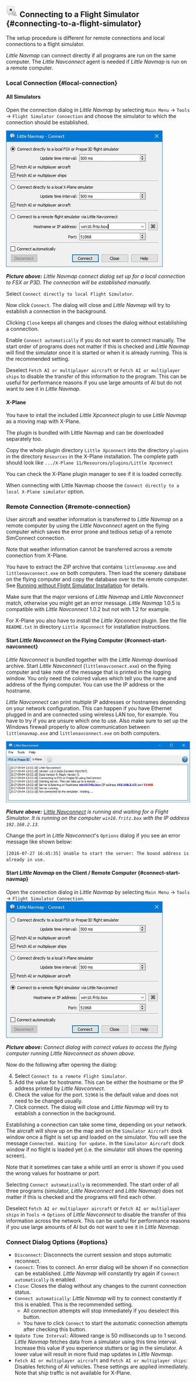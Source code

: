 ## ![Flight Simulator Connection](../images/icons/network.png "Flight Simulator Connection") Connecting to a Flight Simulator {#connecting-to-a-flight-simulator}

The setup procedure is different for remote connections and local connections to a flight simulator.

_Little Navmap_ can connect directly if all programs are run on the same computer. The _Little Navconnect_ agent is needed if _Little Navmap_ is run on a remote computer.

### Local Connection {#local-connection}

#### All Simulators

Open the connection dialog in _Little Navmap_ by selecting `Main Menu` -&gt; `Tools` -&gt; `Flight Simulator Connection` and choose the simulator to which the connection should be established.

![Little Navmap Connect Dialog](../images/connectlocal.jpg "Little Navmap Connect Dialog")

_**Picture above:** Little Navmap connect dialog set up for a local connection to FSX or P3D. The connection will be established manually._

Select `Connect directly to local Flight Simulator`.

Now click `Connect`. The dialog will close and _Little Navmap_ will try to establish a connection in the background.

Clicking `Close` keeps all changes and closes the dialog without establishing a connection.

Enable `Connect automatically` if you do not want to connect manually. The start order of programs does not matter if this is checked and _Little Navmap_ will find the simulator once it is started or when it is already running. This is the recommended setting.

Deselect `Fetch AI or multiplayer aircraft` or `Fetch AI or multiplayer ships` to disable the transfer of this information to the program. This can be useful for performance reasons if you use large amounts of AI but do not want to see it in _Little Navmap_.

#### X-Plane

You have to intall the included *Little Xpconnect* plugin to use *Little Navmap* as a moving map with X-Plane.

The plugin is bundled with Little Navmap and can be downloaded separately too.

Copy the whole plugin directory `Little Xpconnect` into the directory `plugins`
in the directory `Resources` in the X-Plane installation. The complete path
should look like `.../X-Plane 11/Resources/plugins/Little Xpconnect`

You can check the X-Plane plugin manager to see if it is loaded  correctly.

When connecting with Little Navmap choose the `Connect directly to a local
X-Plane simulator` option.

### Remote Connection {#remote-connection}

User aircraft and weather information is transferred to _Little Navmap_ on a remote computer by using the _Little Navconnect_ agent on the flying computer which saves the error prone and tedious setup of a remote SimConnect connection.

Note that weather information cannot be transferred  across a remote connection from X-Plane.

You have to extract the ZIP archive that contains `littlenavmap.exe` and `littlenavconnect.exe` on both computers. Then load the scenery database on the flying computer and copy the database over to the remote computer. See [Running without Flight Simulator Installation](RUNNOSIM.md) for details.

Make sure that the major versions of _Little Navmap_ and _Little Navconnect_ match, otherwise you might get an error message. _Little Navmap_ 1.0.5 is compatible with _Little Navconnect_ 1.0.2 but not with 1.2 for example.

For X-Plane you also have to install the *Little Xpconnect* plugin. See the file `README.txt` in directory `Little Xpconnect` for installation instructions.

#### Start _Little Navconnect_ on the Flying Computer {#connect-start-navconnect}

_Little Navconnect_ is bundled together with the _Little Navmap_ download archive. Start _Little Navconnect_ \(`littlenavconnect.exe`\) on the flying computer and take note of the message that is printed in the logging window. You only need the colored values which tell you the name and address of the flying  computer. You can use the IP address or the hostname. 

_Little Navconnect_ can print multiple IP addresses or hostnames depending on your network configuration. This can happen if you have Ethernet plugged in and are connected using wireless LAN too, for example. You have to try if you are unsure which one to use. Also make sure to set up the Windows firewall properly to allow communication between `littlenavmap.exe` and `littlenavconnect.exe` on both computers.

![Little Navconnect](../images/littlenavconnect.jpg "Little Navconnect")

_**Picture above:** _[_Little Navconnect_](https://albar965.github.io/littlenavconnect.html)_ is running and waiting for a Flight Simulator. It is running on the computer _`win10.fritz.box`_ with the IP address _`192.168.2.13`_._

Change the port in _Little Navconnect_'s `Options` dialog if you see an error message like shown below:

`[2016-07-27 16:45:35] Unable to start the server: The bound address is already in use.`

#### Start _Little Navmap_ on the Client / Remote Computer {#connect-start-navmap}

Open the connection dialog in _Little Navmap_ by selecting `Main Menu` -&gt; `Tools` -&gt; `Flight Simulator Connection`.
![Little Navmap Connect Dialog](../images/connect.jpg "Little Navmap Connect Dialog")

_**Picture above:** Connect dialog with correct values to access the flying computer running Little Navconnect as shown above._

Now do the following after opening the dialog:

4. Select `Connect to a remote Flight Simulator`.
5. Add the value for hostname. This can be either the hostname or the IP address printed by _Little Navconnect_.
6. Check the value for the port. `51968` is the default value and does not need to be changed usually.
7. Click connect. The dialog will close and _Little Navmap_ will try to establish a connection in the background.

Establishing a connection can take some time, depending on your network. The aircraft will show up on the map and on the `Simulator Aircraft` dock window once a flight is set up and loaded on the simulator. You will see the message `Connected. Waiting for update.` in the `Simulator Aircraft` dock window if no flight is loaded yet \(i.e. the simulator still shows the opening screen\). 

Note that it sometimes can take a while until an error is shown if you used the wrong values for hostname or port.

Selecting `Connect automatically` is recommended. The start order of all three programs \(simulator, _Little Navconnect_ and _Little Navmap_\) does not matter if this is checked and the programs will find each other.

Deselect `Fetch AI or multiplayer aircraft` or `Fetch AI or multiplayer ships` in `Tools` -&gt; `Options` of _Little Navconnect_ to disable the transfer of this information across the network. This can be useful for performance reasons if you use large amounts of AI but do not want to see it in _Little Navmap_.

### Connect Dialog Options {#options}

* `Disconnect`: Disconnects the current session and stops automatic reconnect.
* `Connect`: Tries to connect. An error dialog will be shown if no connection can be established. _Little Navmap_ will constantly try again if `Connect automatically` is enabled.
* `Close`: Closes the dialog without any changes to the current connection status.
* `Connect automatically`: _Little Navmap_ will try to connect constantly if this is enabled. This is the recommended setting.
  * All connection attempts will stop immediately if you deselect this button.
  * You have to click `Connect` to start the automatic connection attempts after checking this button.
* `Update Time Interval`: Allowed range is 50 milliseconds up to 1 second. _Little Navmap_ fetches data from a simulator using this time interval. Increase this value if you experience stutters or lag in the simulator. A lower value will result in more fluid map updates in _Little Navmap_.
* `Fetch AI or multiplayer aircraft` and `Fetch AI or multiplayer ships`: Disables fetching of AI vehicles. These settings are applied immediately. Note that ship traffic is not available for X-Plane.



